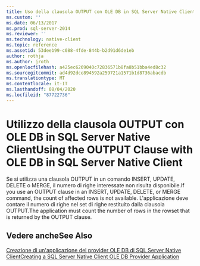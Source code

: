 ```yaml
---
title: Uso della clausola OUTPUT con OLE DB in SQL Server Native Client | Microsoft Docs
ms.custom: ''
ms.date: 06/13/2017
ms.prod: sql-server-2014
ms.reviewer: ''
ms.technology: native-client
ms.topic: reference
ms.assetid: 53deeb99-c088-4fde-844b-b2d91d6de1eb
author: rothja
ms.author: jroth
ms.openlocfilehash: a425ec6269040c72836571b8fa8b51bba4ed8c32
ms.sourcegitcommit: ad4d92dce894592a259721a1571b1d8736abacdb
ms.translationtype: MT
ms.contentlocale: it-IT
ms.lasthandoff: 08/04/2020
ms.locfileid: "87722736"
---
```

# <a name="using-the-output-clause-with-ole-db-in-sql-server-native-client"></a><span data-ttu-id="17533-102">Utilizzo della clausola OUTPUT con OLE DB in SQL Server Native Client</span><span class="sxs-lookup"><span data-stu-id="17533-102">Using the OUTPUT Clause with OLE DB in SQL Server Native Client</span></span>
  <span data-ttu-id="17533-103">Se si utilizza una clausola OUTPUT in un comando INSERT, UPDATE, DELETE o MERGE, il numero di righe interessate non risulta disponibile.</span><span class="sxs-lookup"><span data-stu-id="17533-103">If you use an OUTPUT clause in an INSERT, UPDATE, DELETE, or MERGE command, the count of affected rows is not available.</span></span> <span data-ttu-id="17533-104">L'applicazione deve contare il numero di righe nel set di righe restituito dalla clausola OUTPUT.</span><span class="sxs-lookup"><span data-stu-id="17533-104">The application must count the number of rows in the rowset that is returned by the OUTPUT clause.</span></span>  
  
## <a name="see-also"></a><span data-ttu-id="17533-105">Vedere anche</span><span class="sxs-lookup"><span data-stu-id="17533-105">See Also</span></span>  
 [<span data-ttu-id="17533-106">Creazione di un'applicazione del provider OLE DB di SQL Server Native Client</span><span class="sxs-lookup"><span data-stu-id="17533-106">Creating a SQL Server Native Client OLE DB Provider Application</span></span>](creating-a-sql-server-native-client-ole-db-provider-application.md)  
  
  
